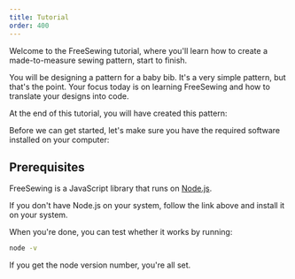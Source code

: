 ```yaml
---
title: Tutorial
order: 400
---
```


Welcome to the FreeSewing tutorial, where you'll learn how to create a made-to-measure sewing pattern, start to finish.

You will be designing a pattern for a baby bib. It's a very simple pattern, but that's the point. Your focus today is on learning FreeSewing and how to translate your designs into code.

At the end of this tutorial, you will have created this pattern:

<example pattern="tutorial" part="bib" caption="Your end result" />

Before we can get started, let's make sure you have the required software installed on your computer:

## Prerequisites

FreeSewing is a JavaScript library that runs on [Node.js](https://nodejs.org/).

If you don't have Node.js on your system, follow the link above and install it on your system.

When you're done, you can test whether it works by running:

```bash
node -v
```

If you get the node version number, you're all set.